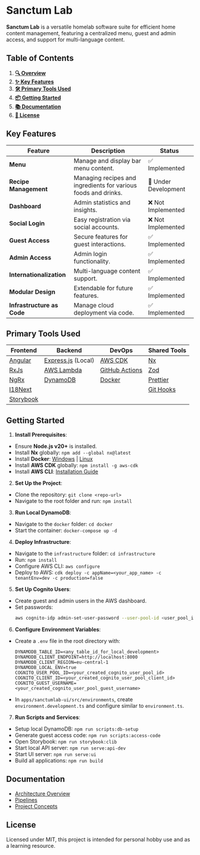 # Sanctum Lab

**Sanctum Lab** is a versatile homelab software suite for efficient home content management, featuring a centralized menu, guest and admin access, and support for multi-language content.

## Table of Contents

1. **[🔍 Overview](#sanctum-lab)**
2. **[✨ Key Features](#key-features)**
3. **[🛠️ Primary Tools Used](#primary-tools-used)**
4. **[📦 Getting Started](#getting-started)**
5. **[📚 Documentation](#documentation)**
6. **[📜 License](#license)**

## Key Features

| **Feature**                | **Description**                                                | **Status**           |
| -------------------------- | -------------------------------------------------------------- | -------------------- |
| **Menu**                   | Manage and display bar menu content.                           | ✅ Implemented       |
| **Recipe Management**      | Managing recipes and ingredients for various foods and drinks. | 🚧 Under Development |
| **Dashboard**              | Admin statistics and insights.                                 | ❌ Not Implemented   |
| **Social Login**           | Easy registration via social accounts.                         | ❌ Not Implemented   |
| **Guest Access**           | Secure features for guest interactions.                        | ✅ Implemented       |
| **Admin Access**           | Admin login functionality.                                     | ✅ Implemented       |
| **Internationalization**   | Multi-language content support.                                | ✅ Implemented       |
| **Modular Design**         | Extendable for future features.                                | ✅ Implemented       |
| **Infrastructure as Code** | Manage cloud deployment via code.                              | ✅ Implemented       |

## Primary Tools Used

| **Frontend**                           | **Backend**                                  | **DevOps**                                            | **Shared Tools**                                                      |
| -------------------------------------- | -------------------------------------------- | ----------------------------------------------------- | --------------------------------------------------------------------- |
| [Angular](https://angular.io/)         | [Express.js](https://expressjs.com/) (Local) | [AWS CDK](https://aws.amazon.com/cdk/)                | [Nx](https://nx.dev/)                                                 |
| [RxJs](https://rxjs.dev/)              | [AWS Lambda](https://aws.amazon.com/lambda/) | [GitHub Actions](https://github.com/features/actions) | [Zod](https://zod.dev/)                                               |
| [NgRx](https://ngrx.io/)               | [DynamoDB](https://aws.amazon.com/dynamodb/) | [Docker](https://www.docker.com/)                     | [Prettier](https://prettier.io/)                                      |
| [I18Next](https://www.i18next.com/)    |                                              |                                                       | [Git Hooks](https://git-scm.com/book/en/v2/Customizing-Git-Git-Hooks) |
| [Storybook](https://storybook.js.org/) |                                              |                                                       |                                                                       |

## Getting Started

1. **Install Prerequisites**:

-   Ensure **Node.js v20+** is installed.
-   Install **Nx** globally: `npm add --global nx@latest`
-   Install **Docker**: [Windows](https://docs.docker.com/desktop/setup/install/windows-install/) | [Linux](https://docs.docker.com/desktop/setup/install/linux/)
-   Install **AWS CDK** globally: `npm install -g aws-cdk`
-   Install **AWS CLI**: [Installation Guide](https://docs.aws.amazon.com/cli/latest/userguide/getting-started-install.html)

2. **Set Up the Project**:

-   Clone the repository: `git clone <repo-url>`
-   Navigate to the root folder and run: `npm install`

3. **Run Local DynamoDB**:

-   Navigate to the `docker` folder: `cd docker`
-   Start the container: `docker-compose up -d`

4. **Deploy Infrastructure**:

-   Navigate to the `infrastructure` folder: `cd infrastructure`
-   Run: `npm install`
-   Configure AWS CLI: `aws configure`
-   Deploy to AWS: `cdk deploy -c appName=<your_app_name> -c tenantEnv=dev -c production=false`

5. **Set Up Cognito Users**:

-   Create guest and admin users in the AWS dashboard.
-   Set passwords:
    ```sh
    aws cognito-idp admin-set-user-password --user-pool-id <user_pool_id> --username <your_user> --password <new_password> --permanent
    ```

6. **Configure Environment Variables**:

-   Create a `.env` file in the root directory with:
    ```dotenv
    DYNAMODB_TABLE_ID=<any_table_id_for_local_development>
    DYNAMODB_CLIENT_ENDPOINT=http://localhost:8000
    DYNAMODB_CLIENT_REGION=eu-central-1
    DYNAMODB_LOCAL_ENV=true
    COGNITO_USER_POOL_ID=<your_created_cognito_user_pool_id>
    COGNITO_CLIENT_ID=<your_created_cognito_user_pool_client_id>
    COGNITO_GUEST_USERNAME=<your_created_cognito_user_pool_guest_username>
    ```
-   In `apps/sanctumlab-ui/src/environments`, create `environment.development.ts` and configure similar to `environment.ts`.

7. **Run Scripts and Services**:

-   Setup local DynamoDB: `npm run scripts:db-setup`
-   Generate guest access code: `npm run scripts:access-code`
-   Open Storybook: `npm run storybook:clib`
-   Start local API server: `npm run serve:api-dev`
-   Start UI server: `npm run serve:ui`
-   Build all applications: `npm run build`

## Documentation

-   [Architecture Overview](docs/architecture.md)
-   [Pipelines](docs/pipelines.md)
-   [Project Concepts](docs/concepts.md)

## License

Licensed under MIT, this project is intended for personal hobby use and as a learning resource.
